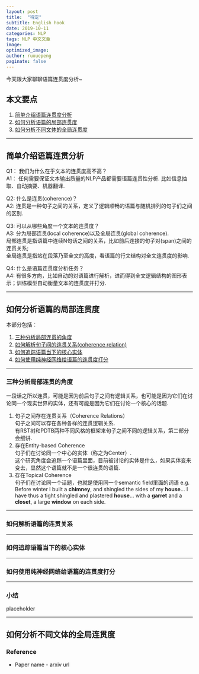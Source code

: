 ```yaml
---
layout: post
title:  "待定"
subtitle: English hook
date: 2019-10-11
categories: NLP
tags: NLP 中文文章
image:
optimized_image:
author: ruxuepeng
paginate: false
---
```

今天跟大家聊聊语篇连贯度分析~
## 本文要点
1. [简单介绍语篇连贯度分析](#简单介绍语篇连贯度分析)
2. [如何分析语篇的局部连贯度](#如何分析语篇的局部连贯度)
3. [如何分析不同文体的全局连贯度](#如何分析不同文体的全局连贯度)

---

## 简单介绍语篇连贯分析
Q1： 我们为什么在乎文本的连贯度高不高？  
A1： 任何需要保证文本输出质量的NLP产品都需要语篇连贯性分析. 比如信息抽取、自动摘要、机器翻译.

Q2: 什么是连贯(coherence)？  
A2: 连贯是一种句子之间的关系，定义了逻辑顺畅的语篇与随机排列的句子们之间的区别.  

Q3: 可以从哪些角度一个文本的连贯度？  
A3: 分为局部连贯(local coherence)以及全局连贯(global coherence).  
局部连贯是指语篇中连续N句话之间的关系，比如前后连接的句子对(span)之间的连贯关系;  
全局连贯是指站在段落乃至全文的高度，看语篇的行文结构对全文连贯度的影响.  

Q4: 什么是语篇连贯度分析任务？  
A4: 有很多方向，比如自动的对语篇进行解析，进而得到全文逻辑结构的图形表示；训练模型自动衡量文本的连贯度并打分.


---

## 如何分析语篇的局部连贯度
本部分包括：
1. [三种分析局部连贯的角度](#三种分析局部连贯的角度)
2. [如何解析句子间的连贯关系(coherence relation)](#如何解析语篇的连贯关系)
3. [如何追踪语篇当下的核心实体](#如何追踪语篇当下的核心实体)
4. [如何使用纯神经网络给语篇的连贯度打分](#如何使用纯神经网络给语篇的连贯度打分)

---
### 三种分析局部连贯的角度
一段话之所以连贯，可能是因为前后句子之间有逻辑关系，也可能是因为它们在讨论同一个现实世界的实体，还有可能是因为它们在讨论一个核心的话题.  
1. 句子之间存在连贯关系（Coherence Relations）  
句子之间可以存在各种各样的连贯逻辑关系.  
有RST树和PDTB两种不同风格的框架来句子之间不同的逻辑关系，第二部分会细讲.    
2. 存在Entity-based Coherence  
句子们在讨论同一个中心的实体（称之为Center）.  
这个研究角度会追踪一个语篇里面，目前被讨论的实体是什么，如果实体变来变去，显然这个语篇就不是一个很连贯的语篇.
3. 存在Topical Coherence  
句子们在讨论同一个话题，也就是使用同一个semantic field里面的词语
e.g. Before winter I built a **chimney**, and shingled the sides of my **house**... I have thus a tight shingled and plastered **house**... with a **garret** and a **closet**, a large **window** on each side.  

---
### 如何解析语篇的连贯关系

---
### 如何追踪语篇当下的核心实体

---
### 如何使用纯神经网络给语篇的连贯度打分

---

### 小结
placeholder

---
## 如何分析不同文体的全局连贯度

### Reference
* Paper name - arxiv url
